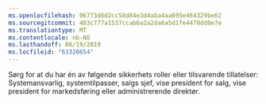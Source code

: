 ```yaml
---
ms.openlocfilehash: 06773d6d2cc58d84e3d4aba4aa695e464329be62
ms.sourcegitcommit: 483c777a1537ccab6a2a2da6a5d1fe4470dd0e7e
ms.translationtype: MT
ms.contentlocale: nb-NO
ms.lasthandoff: 06/19/2019
ms.locfileid: "63320654"
---
```

Sørg for at du har én av følgende sikkerhets roller eller tilsvarende tillatelser: Systemansvarlig, systemtilpasser, salgs sjef, vise president for salg, vise president for markedsføring eller administrerende direktør.